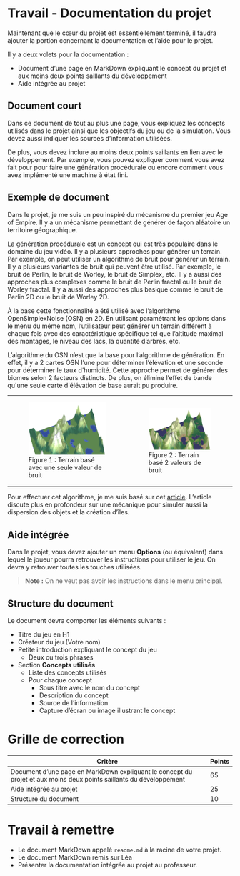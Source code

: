 # Travail - Documentation du projet
Maintenant que le cœur du projet est essentiellement terminé, il faudra ajouter la portion concernant la documentation et l’aide pour le projet.

Il y a deux volets pour la documentation :
- Document d’une page en MarkDown expliquant le concept du projet et aux moins deux points saillants du développement
- Aide intégrée au projet

## Document court
Dans ce document de tout au plus une page, vous expliquez les concepts utilisés dans le projet ainsi que les objectifs du jeu ou de la simulation. Vous devez aussi indiquer les sources d’information utilisées.

De plus, vous devez inclure au moins deux points saillants en lien avec le développement. Par exemple, vous pouvez expliquer comment vous avez fait pour pour faire une génération procédurale ou encore comment vous avez implémenté une machine à état fini.

## Exemple de document
Dans le projet, je me suis un peu inspiré du mécanisme du premier jeu Age of Empire. Il y a un mécanisme permettant de générer de façon aléatoire un territoire géographique.

La génération procédurale est un concept qui est très populaire dans le domaine du jeu vidéo. Il y a plusieurs approches pour générer un terrain. Par exemple, on peut utiliser un algorithme de bruit pour générer un terrain. Il y a plusieurs variantes de bruit qui peuvent être utilisé. Par exemple, le bruit de Perlin, le bruit de Worley, le bruit de Simplex, etc. Il y a aussi des approches plus complexes comme le bruit de Perlin fractal ou le bruit de Worley fractal. Il y a aussi des approches plus basique comme le bruit de Perlin 2D ou le bruit de Worley 2D.

À la base cette fonctionnalité a été utilisé avec l’algorithme OpenSimplexNoise (OSN) en 2D. En utilisant paramétrant les options dans le menu du même nom, l’utilisateur peut générer un terrain différent à chaque fois avec des caractéristique spécifique tel que l’altitude maximal des montages, le niveau des lacs, la quantité d’arbres, etc.

L’algorithme du OSN n’est que la base pour l’algorithme de génération. En effet, il y a 2 cartes OSN l’une pour déterminer l’élévation et une seconde pour déterminer le taux d’humidité. Cette approche permet de générer des biomes selon 2 facteurs distincts. De plus, on élimine l’effet de bande qu'une seule carte d'élévation de base aurait pu produire.

<table>
    <tr>
        <td>
            <figure>
                <img src="assets/exemple_01.png"/><br />
                <figcaption>Figure 1 : Terrain basé avec une seule valeur de bruit</figcaption>
            </figure>
        </td>
        <td>
            <figure>
                <img src="assets/exemple_02.png"/><br />
                <figcaption>Figure 2 : Terrain basé 2 valeurs de bruit</figcaption>
            </figure>
        </td>
    </tr>
</table>


Pour effectuer cet algorithme, je me suis basé sur cet [article](https://www.redblobgames.com/maps/terrain-from-noise/). L’article discute plus en profondeur sur une mécanique pour simuler aussi la dispersion des objets et la création d’îles.

## Aide intégrée
Dans le projet, vous devez ajouter un menu **Options** (ou équivalent) dans lequel le joueur pourra retrouver les instructions pour utiliser le jeu. On devra y retrouver toutes les touches utilisées.

>**Note :** On ne veut pas avoir les instructions dans le menu principal.

## Structure du document
Le document devra comporter les éléments suivants :
- Titre du jeu en H1
- Créateur du jeu (Votre nom)
- Petite introduction expliquant le concept du jeu
  - Deux ou trois phrases
- Section **Concepts utilisés**
  - Liste des concepts utilisés
  - Pour chaque concept
    - Sous titre avec le nom du concept
    - Description du concept
    - Source de l’information
    - Capture d’écran ou image illustrant le concept

# Grille de correction
| Critère | Points |
| --- | --- |
| Document d’une page en MarkDown expliquant le concept du projet et aux moins deux points saillants du développement | 65 |
| Aide intégrée au projet | 25 |
| Structure du document | 10 |


# Travail à remettre
- Le document MarkDown appelé `readme.md` à la racine de votre projet.
- Le document MarkDown remis sur Léa
- Présenter la documentation intégrée au projet au professeur.
